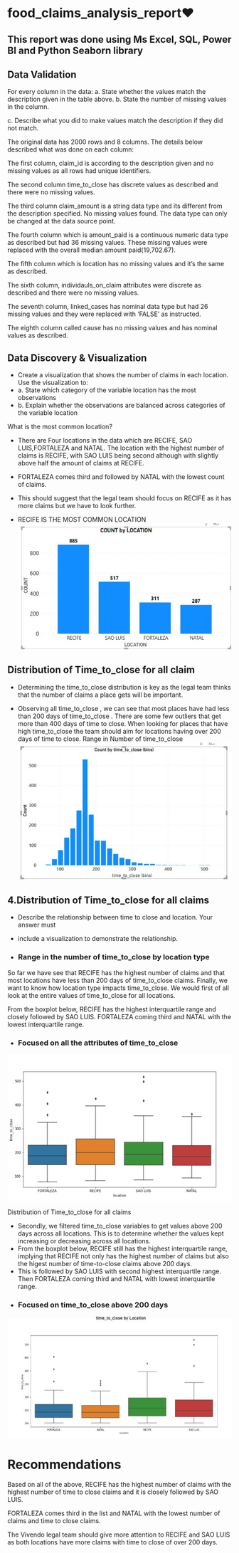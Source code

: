 # food_claims_analysis_report❤
## This report was done using Ms Excel, SQL, Power BI and Python Seaborn library
## Data Validation
For every column in the data:
 a. State whether the values match the description given in the table above. 
b. State the number of missing values in the column. 

c. Describe what you did to make values match the description if they did not match.

The original data has 2000 rows and 8 columns. The details below described what was done on each column:

The first column, claim_id is according to the description given and no missing values as all rows had unique identifiers.

The second column time_to_close has discrete values as described and there were no missing values.

The third column claim_amount is a string data type and its different from the description specified. No missing values found. The data type can only be changed at the data source point.

The fourth column which is amount_paid is a continuous numeric data type as described but had 36 missing values. These missing values were replaced with the overall median amount paid(19,702.67).

The fifth column which is location has no missing values and it’s the same as described.

The sixth column, individauls_on_claim attributes were discrete as described and there were no missing values.

The seventh column, linked_cases has nominal data type but had 26 missing values and they were replaced with ‘FALSE’ as instructed.

The eighth column called cause has no missing values and has nominal values as described.
 ## Data Discovery & Visualization 
 - Create a visualization that shows the number of claims in each location. Use the visualization to: 
 - a. State which category of the variable location has the most   observations 
 - b. Explain whether the observations are balanced across categories of the variable location

What is the most common location?
- There are Four locations in the data which are RECIFE, SAO LUIS,FORTALEZA and NATAL. 
The location with the highest number of claims is RECIFE, with SAO LUIS being second although with slightly above half the amount of claims at RECIFE.
- FORTALEZA comes third and followed by NATAL with the lowest count of claims. 
- This should suggest that the legal team should focus on RECIFE as it has more claims but we have to look further.
 
- RECIFE IS THE MOST COMMON LOCATION
 ![picture of bar chart](bar_plot.jpg)
 
 ## Distribution of Time_to_close for all claim
- Determining the time_to_close distribution is key as the legal team thinks that the number of claims a place gets will be important. 

- Observing all time_to_close , we can see that most places have had less than 200 days of time_to_close .
There are some few outliers that get more than 400 days of time to close. 
When looking for places that have high time_to_close the team should aim for locations having over 200 days of time to close.
 Range in Number of time_to_close
 ![picture of histogram](Hist_distribution.jpeg)

##  4.Distribution of Time_to_close for all claims 
 
-  Describe the relationship between time to close and location. Your answer must
- include a visualization to demonstrate the relationship.

- ### Range in the number of time_to_close by location type

So far we have see that RECIFE has the highest number of claims and that most locations have less than 200 days of time_to_close claims.
Finally, we want to know how location type impacts time_to_close. We would first of all look at the entire values of time_to_close for all locations.

From the boxplot below, RECIFE has the highest interquartile range and closely followed by SAO LUIS. FORTALEZA coming third and NATAL with the lowest interquartile range.
 - ### Focused on all the attributes of time_to_close
 ![picture of box plot](boxplot.jpeg)

 Distribution of Time_to_close for all claims 
 - Secondly, we filtered time_to_close variables to get values above 200 days across all locations. 
 This is to determine whether the values kept increasing or decreasing across all locations.
- From the boxplot below, RECIFE still has the highest interquartile range,
implying that RECIFE not only has the highest number of claims but also the higest number of time-to-close claims above 200 days.
- This is followed by SAO LUIS with second highest interquartile range. Then FORTALEZA coming third and NATAL with lowest interquartile range.
- ### Focused on time_to_close above 200 days
 ![picture of boxplot](boxplot_200.JPG)
 
 # Recommendations
 Based on all of the above, RECIFE has the highest number of claims with the highest number of time to close claims and it is closely followed by SAO LUIS.

FORTALEZA comes third in the list and NATAL with the lowest number of claims and time to close claims.

The Vivendo legal team should give more attention to RECIFE and SAO LUIS as both locations have more claims with time to close of over 200 days.
 


